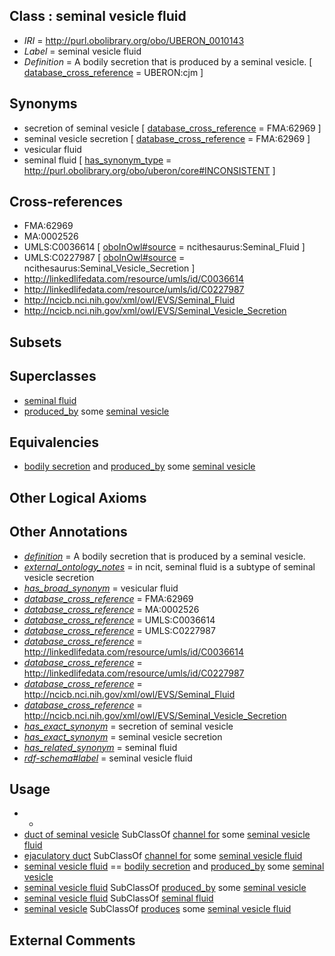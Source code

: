 
## Class : seminal vesicle fluid

 * *IRI* = http://purl.obolibrary.org/obo/UBERON_0010143
 * *Label* = seminal vesicle fluid
 * *Definition* = A bodily secretion that is produced by a seminal vesicle. [ [database_cross_reference](../../ef/oboInOwl#hasDbXref.md) = UBERON:cjm ]

## Synonyms

 * secretion of seminal vesicle [ [database_cross_reference](../../ef/oboInOwl#hasDbXref.md) = FMA:62969 ]
 * seminal vesicle secretion [ [database_cross_reference](../../ef/oboInOwl#hasDbXref.md) = FMA:62969 ]
 * vesicular fluid
 * seminal fluid [ [has_synonym_type](../../pe/oboInOwl#hasSynonymType.md) = http://purl.obolibrary.org/obo/uberon/core#INCONSISTENT ]

## Cross-references

 * FMA:62969
 * MA:0002526
 * UMLS:C0036614 [ [oboInOwl#source](../../ce/oboInOwl#source.md) = ncithesaurus:Seminal_Fluid ]
 * UMLS:C0227987 [ [oboInOwl#source](../../ce/oboInOwl#source.md) = ncithesaurus:Seminal_Vesicle_Secretion ]
 * http://linkedlifedata.com/resource/umls/id/C0036614
 * http://linkedlifedata.com/resource/umls/id/C0227987
 * http://ncicb.nci.nih.gov/xml/owl/EVS/Seminal_Fluid
 * http://ncicb.nci.nih.gov/xml/owl/EVS/Seminal_Vesicle_Secretion

## Subsets


## Superclasses

 * [seminal fluid](../../UBERON/30/UBERON_0006530.md)
 * [produced_by](../../RO/01/RO_0003001.md) some [seminal vesicle](../../UBERON/98/UBERON_0000998.md)

## Equivalencies

 * [bodily secretion](../../UBERON/56/UBERON_0000456.md) and [produced_by](../../RO/01/RO_0003001.md) some [seminal vesicle](../../UBERON/98/UBERON_0000998.md)

## Other Logical Axioms


## Other Annotations

 * *[definition](../../IAO/15/IAO_0000115.md)* = A bodily secretion that is produced by a seminal vesicle.
 * *[external_ontology_notes](../../UBPROP/12/UBPROP_0000012.md)* = in ncit, seminal fluid is a subtype of seminal vesicle secretion
 * *[has_broad_synonym](../../ym/oboInOwl#hasBroadSynonym.md)* = vesicular fluid
 * *[database_cross_reference](../../ef/oboInOwl#hasDbXref.md)* = FMA:62969
 * *[database_cross_reference](../../ef/oboInOwl#hasDbXref.md)* = MA:0002526
 * *[database_cross_reference](../../ef/oboInOwl#hasDbXref.md)* = UMLS:C0036614
 * *[database_cross_reference](../../ef/oboInOwl#hasDbXref.md)* = UMLS:C0227987
 * *[database_cross_reference](../../ef/oboInOwl#hasDbXref.md)* = http://linkedlifedata.com/resource/umls/id/C0036614
 * *[database_cross_reference](../../ef/oboInOwl#hasDbXref.md)* = http://linkedlifedata.com/resource/umls/id/C0227987
 * *[database_cross_reference](../../ef/oboInOwl#hasDbXref.md)* = http://ncicb.nci.nih.gov/xml/owl/EVS/Seminal_Fluid
 * *[database_cross_reference](../../ef/oboInOwl#hasDbXref.md)* = http://ncicb.nci.nih.gov/xml/owl/EVS/Seminal_Vesicle_Secretion
 * *[has_exact_synonym](../../ym/oboInOwl#hasExactSynonym.md)* = secretion of seminal vesicle
 * *[has_exact_synonym](../../ym/oboInOwl#hasExactSynonym.md)* = seminal vesicle secretion
 * *[has_related_synonym](../../ym/oboInOwl#hasRelatedSynonym.md)* = seminal fluid
 * *[rdf-schema#label](../../el/rdf-schema#label.md)* = seminal vesicle fluid

## Usage

 * -
 * [duct of seminal vesicle](../../UBERON/03/UBERON_0005903.md) SubClassOf [channel for](../../core#channel/or/core#channel_for.md) some [seminal vesicle fluid](../../UBERON/43/UBERON_0010143.md)
 * [ejaculatory duct](../../UBERON/99/UBERON_0000999.md) SubClassOf [channel for](../../core#channel/or/core#channel_for.md) some [seminal vesicle fluid](../../UBERON/43/UBERON_0010143.md)
 * [seminal vesicle fluid](../../UBERON/43/UBERON_0010143.md) == [bodily secretion](../../UBERON/56/UBERON_0000456.md) and [produced_by](../../RO/01/RO_0003001.md) some [seminal vesicle](../../UBERON/98/UBERON_0000998.md)
 * [seminal vesicle fluid](../../UBERON/43/UBERON_0010143.md) SubClassOf [produced_by](../../RO/01/RO_0003001.md) some [seminal vesicle](../../UBERON/98/UBERON_0000998.md)
 * [seminal vesicle fluid](../../UBERON/43/UBERON_0010143.md) SubClassOf [seminal fluid](../../UBERON/30/UBERON_0006530.md)
 * [seminal vesicle](../../UBERON/98/UBERON_0000998.md) SubClassOf [produces](../../RO/00/RO_0003000.md) some [seminal vesicle fluid](../../UBERON/43/UBERON_0010143.md)

## External Comments


